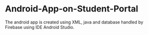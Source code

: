 # Android-App-on-Student-Portal
The android app is created using XML, java and database handled by Firebase using IDE Android Studio.
